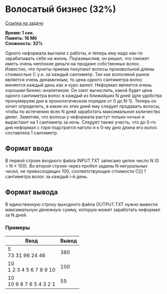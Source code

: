 <h1 class="title">Волосатый бизнес (32%)</h1>
<p><a href="https://acmp.ru/index.asp?main=task&id_task=39" target="_blank">Ссылка на задачу</a></p>
<p><b>Время: 1 сек.<br>Память: 16 Мб<br>Сложность: 32%</b></p>
<p>
Одного неформала выгнали с работы, и теперь ему надо как-то зарабатывать себе на жизнь. Поразмыслив, он решил, что сможет иметь очень неплохие деньги на продаже собственных волос. Известно, что пункты приема покупают волосы произвольной длины стоимостью С у.е. за каждый сантиметр. Так как волосяной рынок является очень динамичным, то цена одного сантиметра волос меняется каждый день как и курс валют. Неформал является очень хорошим бизнес-аналитиком. Он смог вычислить, какой будет цена одного сантиметра волос в каждый из ближайших N дней (для удобства пронумеруем дни в хронологическом порядке от 0 до N-1). Теперь он хочет определить, в какие из этих дней ему следует продавать волосы, чтобы по истечению всех N дней заработать максимальное количество денег. Заметим, что волосы у неформала растут только ночью и вырастают на 1 сантиметр за ночь. Следует также учесть, что до 0-го дня неформал с горя подстригся наголо и к 0-му дню длина его волос составляла 1 сантиметр.
</p>
<h2>Формат ввода</h2>
<p class=text>
В первой строке входного файла INPUT.TXT записано целое число N (0 < N ≤ 100). Во второй строке через пробел заданы N натуральных чисел, не превосходящих 100, соответствующие стоимости C[i] 1 сантиметра волос за каждый i-й день.
</p>
<h2>Формат вывода</h2>
<p class=text>
В единственную строку выходного файла OUTPUT.TXT нужно вывести максимальную денежную сумму, которую может заработать неформал за N дней.
</p>
<h3>Примеры</h3>
<table class="sample-tests">
  <thead>
     <tr>
        <th>Ввод</th>
        <th>Вывод</th>
     </tr>
  </thead>
  <tbody>
     <tr>
        <td>5<br>
            73 31 96 24 46</td>
        <td>380</td>
     </tr>
     <tr>
         <td>10<br>
             1 2 3 4 5 6 7 8 9 10</td>
         <td>100</td>
      </tr>
      <tr>
          <td>10<br>
              10 9 8 7 6 5 4 3 2 1</td>
          <td>55</td>
       </tr>
  </tbody>
</table>